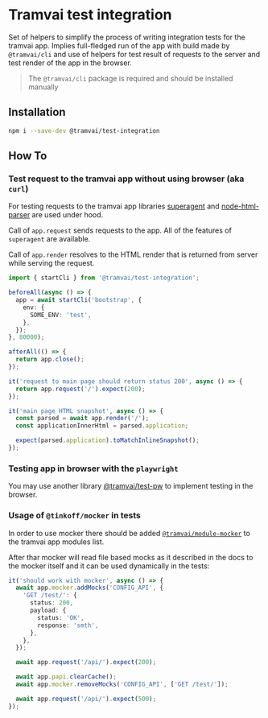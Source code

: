 # Tramvai test integration

Set of helpers to simplify the process of writing integration tests for the tramvai app. Implies full-fledged run of the app with build made by `@tramvai/cli` and use of helpers for test result of requests to the server and test render of the app in the browser.

> The `@tramvai/cli` package is required and should be installed manually

## Installation

```bash
npm i --save-dev @tramvai/test-integration
```

## How To

### Test request to the tramvai app without using browser (aka `curl`)

For testing requests to the tramvai app libraries [superagent](https://github.com/visionmedia/superagent) and [node-html-parser](https://github.com/taoqf/node-html-parser) are used under hood.

Call of `app.request` sends requests to the app. All of the features of `superagent` are available.

Call of `app.render` resolves to the HTML render that is returned from server while serving the request.

```ts
import { startCli } from '@tramvai/test-integration';

beforeAll(async () => {
  app = await startCli('bootstrap', {
    env: {
      SOME_ENV: 'test',
    },
  });
}, 80000);

afterAll(() => {
  return app.close();
});

it('request to main page should return status 200', async () => {
  return app.request('/').expect(200);
});

it('main page HTML snapshot', async () => {
  const parsed = await app.render('/');
  const applicationInnerHtml = parsed.application;

  expect(parsed.application).toMatchInlineSnapshot();
});
```

### Testing app in browser with the `playwright`

You may use another library [@tramvai/test-pw](references/tramvai/test/playwright.md) to implement testing in the browser.

### Usage of `@tinkoff/mocker` in tests

In order to use mocker there should be added [`@tramvai/module-mocker`](references/modules/mocker.md) to the tramvai app modules list.

After thar mocker will read file based mocks as it described in the docs to the mocker itself and it can be used dynamically in the tests:

```ts
it('should work with mocker', async () => {
  await app.mocker.addMocks('CONFIG_API', {
    'GET /test/': {
      status: 200,
      payload: {
        status: 'OK',
        response: 'smth',
      },
    },
  });

  await app.request('/api/').expect(200);

  await app.papi.clearCache();
  await app.mocker.removeMocks('CONFIG_API', ['GET /test/']);

  await app.request('/api/').expect(500);
});
```
